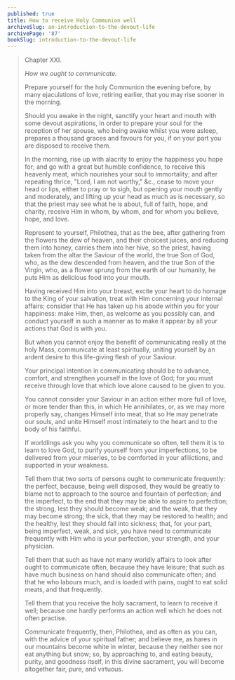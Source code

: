 ```yaml
---
published: true
title: How to receive Holy Communion well
archiveSlug: an-introduction-to-the-devout-life
archivePage: '87'
bookSlug: introduction-to-the-devout-life
---
```


> Chapter XXI.
>
> *How we ought to communicate.*
>
> Prepare yourself for the holy Communion the evening before, by many ejaculations of love, retiring earlier, that you may rise sooner in the morning.
>
> Should you awake in the night, sanctify your heart and mouth with some devout aspirations, in order to prepare your soul for the reception of her spouse, who being awake whilst you were asleep, prepares a thousand graces and favours for you, if on your part you are disposed to receive them.
>
> In the morning, rise up with alacrity to enjoy the happiness you hope for; and go with a great but humble confidence, to receive this heavenly meat, which nourishes your soul to immortality; and after repeating thrice, "Lord, I am not worthy," &c., cease to move your head or lips, either to pray or to sigh, but opening your mouth gently and moderately, and lifting up your head as much as is necessary, so that the priest may see what he is about, full of faith, hope, and charity, receive Him in whom, by whom, and for whom you believe, hope, and love.
>
> Represent to yourself, Philothea, that as the bee, after gathering from the flowers the dew of heaven, and their choicest juices, and reducing them into honey, carries them into her hive, so the priest, having taken from the altar the Saviour of the world, the true Son of God, who, as the dew descended from heaven, and the true Son of the Virgin, who, as a flower sprung from the earth of our humanity, he puts Him as delicious food into your mouth.
>
> Having received Him into your breast, excite your heart to do homage to the King of your salvation, treat with Him concerning your internal affairs; consider that He has taken up his abode within you for your happiness: make Him, then, as welcome as you possibly can, and conduct yourself in such a manner as to make it appear by all your actions that God is with you.
>
> But when you cannot enjoy the benefit of communicating really at the holy Mass, communicate at least spiritually, uniting yourself by an ardent desire to this life-giving flesh of your Saviour.
>
> Your principal intention in communicating should be to advance, comfort, and strengthen yourself in the love of God; for you must receive through love that which love alone caused to be given to you.
>
> You cannot consider your Saviour in an action either more full of love, or more tender than this, in which He annihilates, or, as we may more properly say, changes Himself into meat, that so He may penetrate our souls, and unite Himself most intimately to the heart and to the body of his faithful.
>
> If worldlings ask you why you communicate so often, tell them it is to learn to love God, to purify yourself from your imperfections, to be delivered from your miseries, to be comforted in your afilictions, and supported in your weakness.
>
> Tell them that two sorts of persons ought to communicate frequently: the perfect, because, being well disposed, they would be greatly to blame not to approach to the source and fountain of perfection; and the imperfect, to the end that they may be able to aspire to perfection; the strong, lest they should become weak; and the weak, that they may become strong; the sick, that they may be restored to health; and the healthy, lest they should fall into sickness; that, for your part, being imperfect, weak, and sick, you have need to communicate frequently with Him who is your perfection, your strength, and your physician.
>
> Tell them that such as have not many worldly affairs to look after ought to communicate often, because they have leisure; that such as have much business on hand should also communicate often; and that he who labours much, and is loaded with pains, ought to eat solid meats, and that frequently.
>
> Tell them that you receive the holy sacrament, to learn to receive it well; because one hardly performs an action well which he does not often practise.
>
> Communicate frequently, then, Philothea, and as often as you can, with the advice of your spiritual father; and believe me, as hares in our mountains become white in winter, because they neither see nor eat anything but snow; so, by approaching to, and eating beauty, purity, and goodness itself, in this divine sacrament, you will become altogether fair, pure, and virtuous.

